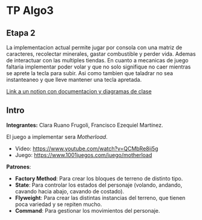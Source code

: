 # TP Algo3

## Etapa 2

La implementacion actual permite jugar por consola con una matriz de caracteres, recolectar minerales, gastar combustible y perder vida. Ademas de interactuar con las multiples tiendas. En cuanto a mecanicas de juego faltaria implementar poder volar y que no solo signifique no caer mientras se aprete la tecla para subir. Asi como tambien que taladrar no sea instanteaneo y que lleve mantener una tecla apretada.

[Link a un notion con documentacion y diagramas de clase](https://motherloadalgo3.notion.site/TP-Algo3-4a0bf823f279422789fe4196a86b369a)

## Intro
**Integrantes:** Clara Ruano Frugoli, Francisco Ezequiel Martínez.

El juego a implementar sera *Motherload*.
 - Video: https://www.youtube.com/watch?v=QCMbRe8ij5g
 - Juego: https://www.1001juegos.com/juego/motherload

**Patrones**:

- **Factory Method**: Para crear los bloques de terreno de distinto tipo.
- **State**: Para controlar los estados del personaje (volando, andando, cavando hacia abajo, cavando de costado).
- **Flyweight**: Para crear las distintas instancias del terreno, que tienen poca variedad y se repiten mucho.
- **Command**: Para gestionar los movimientos del personaje.
